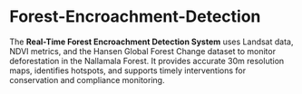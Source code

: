# Forest-Encroachment-Detection
The **Real-Time Forest Encroachment Detection System** uses Landsat data, NDVI metrics, and the Hansen Global Forest Change dataset to monitor deforestation in the Nallamala Forest. It provides accurate 30m resolution maps, identifies hotspots, and supports timely interventions for conservation and compliance monitoring.
